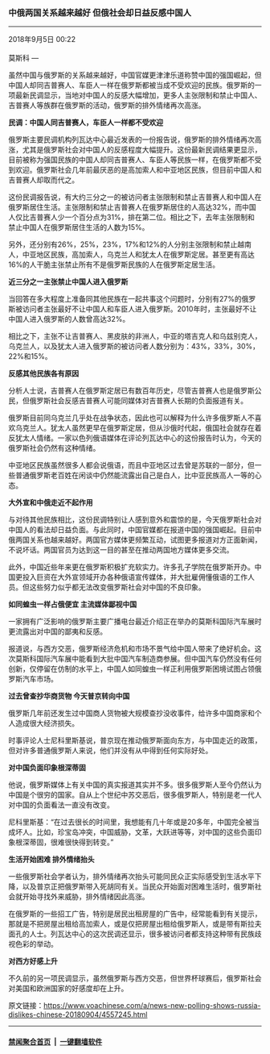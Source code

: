 ### 中俄两国关系越来越好 但俄社会却日益反感中国人
------------------------

<div class="published">
 <span class="date" title="中国时间">
  <time datetime="2018-09-05T00:22:58+08:00">
   2018年9月5日 00:22
  </time>
 </span>
</div>
<br/>
<div class="wsw">
 <span class="dateline">
  莫斯科 —
 </span>
 <p>
  虽然中国与俄罗斯的关系越来越好，中国官媒更津津乐道称赞中国的强国崛起，但中国人却同吉普赛人、车臣人一样在俄罗斯都被当成不受欢迎的民族。俄罗斯的一项最新民调显示，当地对中国人的反感大幅增加，更多人主张限制和禁止中国人、吉普赛人等族群在俄罗斯的活动，俄罗斯的排外情绪再次高涨。
 </p>
 <div class="wsw__embed">
 </div>
 <p>
  <strong>
   民调：中国人同吉普赛人，车臣人一样都不受欢迎
  </strong>
 </p>
 <p>
  俄罗斯主要民调机构列瓦达中心最近发表的一份报告说，俄罗斯的排外情绪再次高涨，尤其是俄罗斯社会对中国人的反感程度大幅提升。这份最新民调结果更显示，目前被称为强国民族的中国人却同吉普赛人、车臣人等民族一样，在俄罗斯都不受到欢迎。俄罗斯社会几年前最厌恶的是高加索人和中亚地区民族，但目前中国人和吉普赛人却取而代之。
 </p>
 <p>
  这份民调报告说，有大约三分之一的被访问者主张限制和禁止吉普赛人和中国人在俄罗斯居住生活。主张限制和禁止吉普赛人在俄罗斯居住的人高达32%，而中国人仅比吉普赛人少一个百分点为31%，排在第二位。相比之下，去年主张限制和禁止中国人在俄罗斯居住生活的人数为15%。
 </p>
 <p>
  另外，还分别有26%，25%，23%，17%和12%的人分别主张限制和禁止越南人，中亚地区民族，高加索人，乌克兰人和犹太人在俄罗斯定居。甚至更有高达16%的人干脆主张禁止所有不是俄罗斯民族的人在俄罗斯定居生活。
 </p>
 <p>
  <strong>
   近三分之一主张禁止中国人进入俄罗斯
  </strong>
 </p>
 <p>
  当回答在多大程度上准备同其他民族在一起共事这个问题时，分别有27%的俄罗斯被访问者主张最好不让中国人和车臣人进入俄罗斯。2010年时，主张最好不让中国人进入俄罗斯的人数曾高达32%。
 </p>
 <p>
  相比之下，主张不让吉普赛人、黑皮肤的非洲人，中亚的塔吉克人和乌兹别克人，乌克兰人，以及犹太人进入俄罗斯的被访问者人数分别为：43%，33%，30%，22%和15%。
 </p>
 <p>
  <strong>
   反感其他民族各有原因
  </strong>
 </p>
 <p>
  分析人士说，吉普赛人在俄罗斯定居已有数百年历史，尽管吉普赛人也是俄罗斯公民，但俄罗斯社会反感吉普赛人可能同媒体对吉普赛人长期的负面报道有关。
 </p>
 <p>
  俄罗斯目前同乌克兰几乎处在战争状态，因此也可以解释为什么许多俄罗斯人不喜欢乌克兰人。犹太人虽然更早在俄罗斯定居，但从沙俄时代起，俄国社会就存在着反犹太人情绪。一家以色列俄语媒体在评论列瓦达中心的这份报告时认为，今天的俄罗斯社会仍然有这种情绪。
 </p>
 <p>
  中亚地区民族虽然很多人都会说俄语，而且中亚地区过去曾是苏联的一部分，但一些普通俄罗斯老百姓在闲谈中仍然能流露出自己是白人，比中亚民族高人一等的心态。
 </p>
 <p>
  <strong>
   大外宣和中俄走近不起作用
  </strong>
 </p>
 <p>
  与对待其他民族相比，这份民调特别让人感到意外和震惊的是，今天俄罗斯社会对中国人的看法却日益负面。与此同时，中国官媒都在报道中国的强国崛起。目前中俄两国关系也越来越好。两国官方媒体更频繁互动，试图更多报道对方正面新闻，不说坏话。两国官员为达到这一目的甚至在推动两国地方媒体更多交流。
 </p>
 <p>
  此外，中国近些年来更在俄罗斯积极扩充软实力。许多孔子学院在俄罗斯开办。中国更投入巨资在大外宣领域开办各种俄语宣传媒体，并大批雇佣懂俄语的工作人员。但这些努力似乎都无法改变俄罗斯社会对中国的不良印象。
 </p>
 <p>
  <strong>
   如同蝗虫一样占俄便宜
  </strong>
  <strong>
   主流媒体鄙视中国
  </strong>
 </p>
 <p>
  一家拥有广泛影响的俄罗斯主要广播电台最近介绍正在举办的莫斯科国际汽车展时更流露出对中国的鄙夷和反感。
 </p>
 <p>
  报道说，与西方交恶，俄罗斯经济危机和市场不景气给中国人带来了绝好机会。这次莫斯科国际汽车展中能看到大批中国汽车制造商参展。但中国汽车仍然没有任何创新，仅停留在仿制的水平上，中国人如同蝗虫一样正利用俄罗斯困境试图占领俄罗斯汽车市场。
 </p>
 <p>
  <strong>
   过去曾查抄华商货物
  </strong>
  <strong>
   今天普京转向中国
  </strong>
 </p>
 <p>
  俄罗斯几年前还发生过中国商人货物被大规模查抄没收事件，给许多中国商家和个人造成很大经济损失。
 </p>
 <p>
  时事评论人士尼科里斯基说，普京现在推动俄罗斯面向东方，与中国走近的政策，但对许多普通俄罗斯人来说，他们并没有从中得到任何实际好处。
 </p>
 <p>
  <strong>
   对中国负面印象根深蒂固
  </strong>
 </p>
 <p>
  他说，俄罗斯媒体上有关中国的真实报道其实并不多。很多俄罗斯人至今仍然认为中国是个很穷的国家。自从上个世纪中苏交恶后，很多俄罗斯人，特别是老一代人对中国的负面看法一直没有改变。
 </p>
 <p>
  尼科里斯基：“在过去很长的时间里，我想能有几十年或是20多年，中国完全被当成坏人。比如，珍宝岛冲突，中国威胁，文革，大跃进等等，对中国的这些负面印象根深蒂固，很难很快得到转变。”
 </p>
 <p>
  <strong>
   生活开始困难
  </strong>
  <strong>
   排外情绪抬头
  </strong>
 </p>
 <p>
  一些俄罗斯社会学者认为，排外情绪再次抬头可能同民众正实际感受到生活水平下降，以及普京正把俄罗斯带入死胡同有关。当民众开始面对困难生活时，俄罗斯社会就开始寻找外来威胁，排外情绪因此高涨。
 </p>
 <p>
  在俄罗斯的一些招工广告，特别是居民出租房屋的广告中，经常能看到有关提示，那就是不把房屋出租给高加索人，或是仅把房屋出租给俄罗斯人，或是带有斯拉夫面孔的人士。列瓦达中心的这次民调还显示，很多被访问者都支持这种带有民族歧视色彩的举动。
 </p>
 <p>
  <strong>
   对西方好感上升
  </strong>
 </p>
 <p>
  不久前的另一项民调显示，虽然俄罗斯与西方交恶，但世界杯球赛后，俄罗斯社会对美国和欧洲国家的好感度却在上升。
 </p>
</div>

原文链接：https://www.voachinese.com/a/news-new-polling-shows-russia-dislikes-chinese-20180904/4557245.html


------------------------
#### [禁闻聚合首页](https://github.com/gfw-breaker/banned-news/blob/master/README.md) &nbsp;|&nbsp;  [一键翻墙软件](https://github.com/gfw-breaker/nogfw/blob/master/README.md)